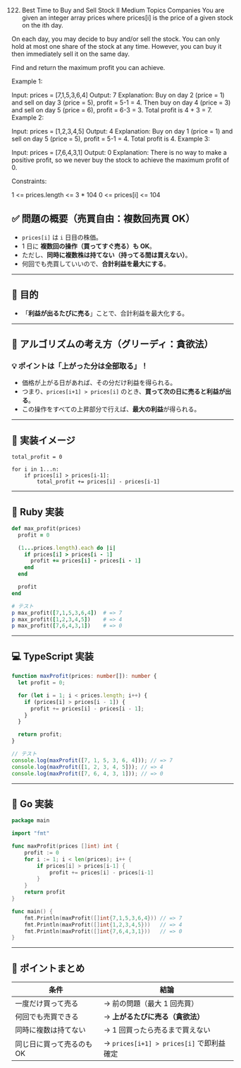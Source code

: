 122. Best Time to Buy and Sell Stock II
     Medium
     Topics
     Companies
     You are given an integer array prices where prices[i] is the price of a given stock on the ith day.

On each day, you may decide to buy and/or sell the stock. You can only hold at most one share of the stock at any time. However, you can buy it then immediately sell it on the same day.

Find and return the maximum profit you can achieve.

Example 1:

Input: prices = [7,1,5,3,6,4]
Output: 7
Explanation: Buy on day 2 (price = 1) and sell on day 3 (price = 5), profit = 5-1 = 4.
Then buy on day 4 (price = 3) and sell on day 5 (price = 6), profit = 6-3 = 3.
Total profit is 4 + 3 = 7.
Example 2:

Input: prices = [1,2,3,4,5]
Output: 4
Explanation: Buy on day 1 (price = 1) and sell on day 5 (price = 5), profit = 5-1 = 4.
Total profit is 4.
Example 3:

Input: prices = [7,6,4,3,1]
Output: 0
Explanation: There is no way to make a positive profit, so we never buy the stock to achieve the maximum profit of 0.

Constraints:

1 <= prices.length <= 3 \* 104
0 <= prices[i] <= 104

## ✅ 問題の概要（売買自由：複数回売買 OK）

- `prices[i]` は `i` 日目の株価。
- 1 日に **複数回の操作（買ってすぐ売る）も OK**。
- ただし、**同時に複数株は持てない（持ってる間は買えない）**。
- 何回でも売買していいので、**合計利益を最大にする**。

---

## 🎯 目的

- 「**利益が出るたびに売る**」ことで、合計利益を最大化する。

---

## 🧠 アルゴリズムの考え方（グリーディ：貪欲法）

### 💡 ポイントは「**上がった分は全部取る**」！

- 価格が上がる日があれば、その分だけ利益を得られる。
- つまり、`prices[i+1] > prices[i]` のとき、**買って次の日に売ると利益が出る**。
- この操作をすべての上昇部分で行えば、**最大の利益**が得られる。

---

## 🔢 実装イメージ

```text
total_profit = 0

for i in 1...n:
    if prices[i] > prices[i-1]:
        total_profit += prices[i] - prices[i-1]
```

---

## 💎 Ruby 実装

```ruby
def max_profit(prices)
  profit = 0

  (1...prices.length).each do |i|
    if prices[i] > prices[i - 1]
      profit += prices[i] - prices[i - 1]
    end
  end

  profit
end

# テスト
p max_profit([7,1,5,3,6,4])  # => 7
p max_profit([1,2,3,4,5])    # => 4
p max_profit([7,6,4,3,1])    # => 0
```

---

## 💻 TypeScript 実装

```typescript
function maxProfit(prices: number[]): number {
  let profit = 0;

  for (let i = 1; i < prices.length; i++) {
    if (prices[i] > prices[i - 1]) {
      profit += prices[i] - prices[i - 1];
    }
  }

  return profit;
}

// テスト
console.log(maxProfit([7, 1, 5, 3, 6, 4])); // => 7
console.log(maxProfit([1, 2, 3, 4, 5])); // => 4
console.log(maxProfit([7, 6, 4, 3, 1])); // => 0
```

---

## 🐹 Go 実装

```go
package main

import "fmt"

func maxProfit(prices []int) int {
	profit := 0
	for i := 1; i < len(prices); i++ {
		if prices[i] > prices[i-1] {
			profit += prices[i] - prices[i-1]
		}
	}
	return profit
}

func main() {
	fmt.Println(maxProfit([]int{7,1,5,3,6,4})) // => 7
	fmt.Println(maxProfit([]int{1,2,3,4,5}))   // => 4
	fmt.Println(maxProfit([]int{7,6,4,3,1}))   // => 0
}
```

---

## 📌 ポイントまとめ

| 条件                      | 結論                                     |
| ------------------------- | ---------------------------------------- |
| 一度だけ買って売る        | → 前の問題（最大 1 回売買）              |
| 何回でも売買できる        | → **上がるたびに売る（貪欲法）**         |
| 同時に複数は持てない      | → 1 回買ったら売るまで買えない           |
| 同じ日に買って売るのも OK | → `prices[i+1] > prices[i]` で即利益確定 |
